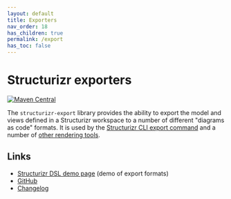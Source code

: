 ```yaml
---
layout: default
title: Exporters
nav_order: 18
has_children: true
permalink: /export
has_toc: false
---
```


# Structurizr exporters

[![Maven Central](https://img.shields.io/maven-central/v/com.structurizr/structurizr-export.svg?label=Maven%20Central)](https://search.maven.org/artifact/com.structurizr/structurizr-export)

The `structurizr-export` library provides the ability to export the model and views defined in a Structurizr workspace
to a number of different "diagrams as code" formats. It is used by the [Structurizr CLI export command](/cli/export)
and a number of [other rendering tools](/#other-rendering-tools).

## Links

- [Structurizr DSL demo page](https://structurizr.com/dsl) (demo of export formats)
- [GitHub](https://github.com/structurizr/java/tree/master/structurizr-export)
- [Changelog](https://github.com/structurizr/export/blob/main/docs/changelog.md)